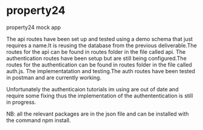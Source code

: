 # property24
property24 mock app

The api routes have been set up and tested using a demo schema that just requires a name.It is reusing the database from the previous deliverable.The routes for the api can be found in routes folder in the file called api. The authentication routes have been setup but are still being configured.The routes for the authentication can be found in routes folder in the file called auth.js. The implementatation and testing.The auth routes have been tested in postman and are currently working. 

Unfortunately the authenticaion tutorials im using are out of date and require some fixing thus the implementation of the authententication is still in progress.

NB: all the relevant packages are in the json file and can be installed with the command npm install.
